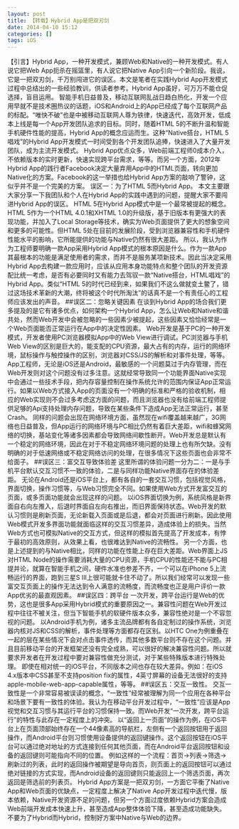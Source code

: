 ```yaml
---
layout: post
title: 【转载】Hybrid App是把双刃剑
date: 2014-04-10 15:12
categories: []
tags: iOS
---
```

【引言】Hybrid App，一种开发模式，兼顾Web和Native的一种开发模式。有人说它把Web App扼杀在摇篮里，有人说它把Native App引向一个新阶段。我说，它是一把双刃剑，千万别闯进它的误区。本文是笔者在实践Hybrid App开发模式过程中总结出的一些经验教训，供读者参考。Hybrid App虽好，可万万不能仓促选择，盲目运用。
智能手机日益普及，移动互联网乱战日趋白热化，开发一个应用早就不是技术圈热议的话题，iOS和Android上的App已经成了每个互联网产品的标配。“唯快不破”也是中被移动互联网人尊为铁律，快速迭代，高效开发，低成本上线是每一个App开发团队追求的目标。同时，随着HTML 5的不断升温和智能手机硬件性能的提高，Hybrid App的概念应运而生。这种“Native搭台，HTML 5唱戏”的Hybrid App开发模式一时间受到各个开发团队追捧，快速进入了大量开发团队，成为主流开发模式。
Hybrid App优点众多，Web前端工程师0成本介入，不依赖版本的实时更新，快速实现跨平台需求，等等。而另一个方面，2012年Hybrid App的践行者Facebook决定大量弃用App中的HTML页面，转向更加Native化的方案。Facebook的这一举措也给Hybrid App方案的敲响了警钟，这似乎并不是一个完美的方案。
[
]()误区一：为了HTML 5而Hybrid App。
本文主要跟大家分享一下我团队和个人在Hybrid App的实践中遇到的问题，提醒大家不要闯进Hybrid App的误区。
HTML 5在Hybrid App模式中是一个最常被提起的概念。HTML 5作为一个HTML 4.0.1和XHTML 1.0的升级版，基于旧版本有更强大的表现功能，并加入了Local Storage等技术，确实为Web页面提供了更大的想象空间和更多的可能性。但HTML 5处在目前的发展阶段，受到浏览器兼容性和手机硬件性能水平的影响，它所能提供的功能与Native仍然有很大差距。
所以，我认为作为工程师要明确一款App采用Hybrid App模式的根本原因是什么。作为一款App其最根本的功能是满足使用者的需求，而并不是服务某项新技术。因此当决定采用Hybrid App去构建一款应用时，应该从应用本身功能特点和整个团队的开发资源配比统一考虑，是否有必要同时又有能力去驾驭一款“Native搭台，HTML唱戏”的Hybrid App。类似“HTML 5的时代已经到来，如果我们不这么做就变土鳖了，错过这场技术革新的大潮，终将被这个时代所淘汰”的话真不是一个有责任心的工程师应该发出的声音。
##[]()误区二：忽略关键因素
在谈到Hybrid App的场合我们更多提及的是它有诸多优点，如何架构一个Hybrid App，怎么让Web和Native和谐共处，然而Web开发中会被忽略的一些因素少被提起，这些因素又恰恰经常是一个Web页面能否正常运行在App中的决定性因素。
Web开发是基于PC的一种开发模式，开发者使用PC浏览器模拟App中的Web View进行调试。PC浏览器与手机Web View的区别是巨大的，能支配的CPU资源，最大占有的内存，运行的网络环境，鼠标操作与触控操作的区别，浏览器对CSS/JS的解析和对事件处理，等等。
App工程师，无论是iOS还是Android，最敏感的一个问题莫过于内存管理，而在Web开发则对这个问题没有过多注意。这就经常导致同一个功能界面Native实现中会通过一些技术手段，把内存容量控制在操作系统允许的范围内保证App正常运行。如果以Web方式接入App的页面没有一个明确的标准和严格的验收机制，相应的Web实现则不会过多考虑这方面的问题，而且浏览器也没有给前端工程师提供足够的Api支持处理内存问题，导致在某些条件下造成App无法正常运行，甚至Crash。
同样的问题会出现在网络环境方面，虽然现在wifi覆盖越来越广，3G网络也日益普及，但App运行的网络环境与PC相比仍然有着巨大差距，wifi和蜂窝网络的切换，基站变化等诸多因素都会导致网络间歇性断开。Web开发总是默认有一个稳定的网络环境，因此在对于不稳定网络环境问题的处理上也有所欠缺。没有明确的对于低速网络或不稳定网络访问的处理，在很多情况下这些页面也会非常不给面子。
##[]()误区三：富交互导致体验差
这里所谓的体验问题一分为二：一是与手机平台默认交互习惯不一致的体验，二是与同样功能Native界面存在的体验差距。
无论在Android还是iOS平台上，都有各自的一套交互习惯，包括视觉风格，界面切换，操作习惯等，与Web习惯完全不同。如果使用Web方式开发富交互的页面，或多页面功能就会出现这样的问题。
以iOS界面切换为例，系统风格是新界面自右向左推入，后退时界面自左向右推出，而旧界面保持状态。Web开发的默认习惯则是刷新页面，无论新载入页面或是后退，都会对页面进行刷新。因此使用Web模式开发多界面功能就面临这样的交互习惯差异，造成体验上的损失。当然Web方式也可模拟Native的交互方式，但这样的模拟首先提高了开发成本，有悖于最初的高效原则，从效果上看，也很难达到Native的流畅性。
另一个方面，也是上述提到的与Native相比，同样的功能在性能上存在巨大差距。Web界面上JS对HTML Node的操作需要消耗大量的CPU资源，手机CPU的性能还不能与PC相提并论，就算在智能手机之间，硬件水准也参差不齐，一个可以在iPhone 5上流畅运行的界面，跑到三星S III上很可能就卡住不动了。所以我们经常可以发现一些富交互页面上的操作无法达到令人满意的流畅度，而流畅度也正是用户评价一款App优劣的最直观因素。
##[]()误区四：跨平台
一次开发，跨平台运行是Web的优势，这也是很多App采用Hybrid模式的重要原因之一。兼容性问题在Web开发过程中往往不被关注，但当下智能手机的软硬件版本众多，兼容性绝对是一个不容忽视的问题。
以Android手机为例，诸多主流品牌都有各自定制过的操作系统，浏览器内核对JS和CSS的解析，事件处理等方面都存在区别。以HTC One为例重叠在一起的层在某些情况下会对点击事件透传，而其他多数平台则不存在这个问题。并且目前移动平台的开发框架还没有完全成熟，可以很好的解决兼容性问题。所以就要求开发者在开发过程中要对兼容性做充分测试，对于某些特殊版本进行特殊处理。
即使在相对统一的iOS平台，不同版本之间也存在较大差异。例如：在iOS 4.x版本中CSS甚至不支持position fix的属性，4英寸屏幕的设备无法很好的支持apple-mobile-web-app-capable属性，等等。
##[]()误区五：交互一致性。
交互一致性是一个非常容易被误读的概念，“一致性”经常被理解为同一个应用在各种平台和场景下要有一致性的体验。我认为在移动平台开发过程中，“一致性”应该是App视觉和交互习惯与其运行平台的习惯保持一致。而Web开发“一次开发，跨平台运行”的特性与此存在一定程度上的冲突。
以“返回上一页面”的操作为例，在iOS平台上在页面顶部始终存在一个44像素高的导航栏，左侧有一个返回按钮用于返回操作，而Android平台则习惯使用设备提供的返回键操作。这个返回按钮在iOS平台可以通过绝对地址的方式连接到任何其他页面，而在Android平台返回按钮和设备的返回键则可能指向不同的位置。
例如这样的一个流程：首页->列表->筛选->刷新过的列表，此时的返回操作被期望是导向首页，则页面上的返回按钮可以通过绝对链接的方式实现，而Android设备的返回键则只能返回上一个筛选页面，再次返回是筛选前的列表页。
Hybrid App方案是一把双刃剑，一方面它平衡了Native App和Web页面的优缺点，一定程度上解决了Native App开发过程中迭代慢，版本依赖，Native开发资源不足的问题，但另一个方面过度依赖Hybrid方案会造成Web前端开发成本快速上升，甚至造成App整体体验下降，甚至造成功能缺失。
不要为了Hybrid而Hybrid，控制好方案中Native与Web的边界。
